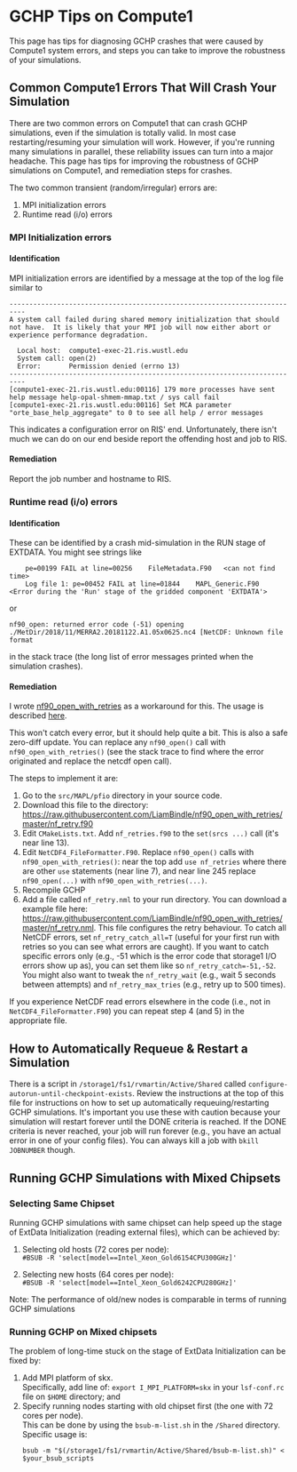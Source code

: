 # GCHP Tips on Compute1 

This page has tips for diagnosing GCHP crashes that were caused by Compute1 system errors, and steps you can take to improve the 
robustness of your simulations.

## Common Compute1 Errors That Will Crash Your Simulation

There are two common errors on Compute1 that can crash GCHP simulations, even if the simulation is totally valid. In most case restarting/resuming your simulation will work. However, if you're running many simulations in parallel, these reliability issues can turn into a major headache. This page has tips for improving the robustness of GCHP simulations on Compute1, and remediation steps for crashes.

The two common transient (random/irregular) errors are:
1. MPI initialization errors
2. Runtime read (i/o) errors


### MPI Initialization errors

#### Identification
MPI initialization errors are identified by a message at the top of the log file similar to 

```
--------------------------------------------------------------------------
A system call failed during shared memory initialization that should
not have.  It is likely that your MPI job will now either abort or
experience performance degradation.

  Local host:  compute1-exec-21.ris.wustl.edu
  System call: open(2)
  Error:       Permission denied (errno 13)
--------------------------------------------------------------------------
[compute1-exec-21.ris.wustl.edu:00116] 179 more processes have sent help message help-opal-shmem-mmap.txt / sys call fail
[compute1-exec-21.ris.wustl.edu:00116] Set MCA parameter "orte_base_help_aggregate" to 0 to see all help / error messages
```

This indicates a configuration error on RIS' end. Unfortunately, there isn't much we can do on our end beside report the offending host and job to RIS.

#### Remediation
Report the job number and hostname to RIS.

### Runtime read (i/o) errors

#### Identification
These can be identified by a crash mid-simulation in the RUN stage of EXTDATA. You might see strings like 
```
	pe=00199 FAIL at line=00256    FileMetadata.F90   <can not find time>
	Log file 1: pe=00452 FAIL at line=01844    MAPL_Generic.F90                         <Error during the 'Run' stage of the gridded component 'EXTDATA'>
```
or 
```
nf90_open: returned error code (-51) opening ./MetDir/2018/11/MERRA2.20181122.A1.05x0625.nc4 [NetCDF: Unknown file format
```
in the stack trace (the long list of error messages printed when the simulation crashes).

#### Remediation
I wrote [nf90_open_with_retries](https://github.com/LiamBindle/nf90_open_with_retries) as a workaround for this. The usage is described [here](https://github.com/LiamBindle/nf90_open_with_retries/blob/master/README.md).

This won't catch every error, but it should help quite a bit. This is also a safe zero-diff update. You can replace any `nf90_open()` call with `nf90_open_with_retries()` (see the stack trace to find where the error originated and replace the netcdf open call).

The steps to implement it are:
1. Go to the  `src/MAPL/pfio`  directory in your source code.
2. Download this file to the directory: https://raw.githubusercontent.com/LiamBindle/nf90_open_with_retries/master/nf_retry.f90
3. Edit `CMakeLists.txt`. Add `nf_retries.f90` to the `set(srcs ...)` call (it's near line 13).
4. Edit `NetCDF4_FileFormatter.F90`. Replace `nf90_open()` calls with `nf90_open_with_retries()`: near the top add `use nf_retries` where there are other `use` statements (near line 7), and near line 245 replace `nf90_open(...)` with `nf90_open_with_retries(...)`.
5. Recompile GCHP
6. Add a file called `nf_retry.nml` to your run directory. You can download a example file here: https://raw.githubusercontent.com/LiamBindle/nf90_open_with_retries/master/nf_retry.nml. This file configures the retry behaviour. To catch all NetCDF errors, set `nf_retry_catch_all=T` (useful for your first run with retries so you can see what errors are caught). If you want to catch specific errors only (e.g., -51 which is the error code that storage1 I/O errors show up as), you can set them like so `nf_retry_catch=-51,-52`. You might also want to tweak the `nf_retry_wait` (e.g., wait 5 seconds between attempts) and `nf_retry_max_tries` (e.g., retry up to 500 times).

If you experience NetCDF read errors elsewhere in the code (i.e., not in `NetCDF4_FileFormatter.F90`) you can repeat step 4 (and 5) in the appropriate file.

## How to Automatically Requeue & Restart a Simulation

There is a script in `/storage1/fs1/rvmartin/Active/Shared` called `configure-autorun-until-checkpoint-exists`.  Review the instructions at the top of this file for instructions on how to set up automatically requeuing/restarting GCHP simulations. It's important you use these with caution because your simulation will restart forever until the DONE criteria is reached. If the DONE criteria is never reached, your job will run forever (e.g., you have an actual error in one of your config files). You can always kill a job with `bkill JOBNUMBER` though.

## Running GCHP Simulations with Mixed Chipsets

### Selecting Same Chipset

Running GCHP simulations with same chipset can help speed up the stage of ExtData Initialization (reading external files), which can be achieved by:

1. Selecting old hosts (72 cores per node): \
`#BSUB -R 'select[model==Intel_Xeon_Gold6154CPU300GHz]'`

2. Selecting new hosts (64 cores per node): \
`#BSUB -R 'select[model==Intel_Xeon_Gold6242CPU280GHz]'`

Note: The performance of old/new nodes is comparable in terms of running GCHP simulations

### Running GCHP on Mixed chipsets

The problem of long-time stuck on the stage of ExtData Initialization can be fixed by:

1. Add MPI platform of skx. \
Specifically, add line of: `export I_MPI_PLATFORM=skx` in your `lsf-conf.rc` file on `$HOME` directory; and
2. Specify running nodes starting with old chipset first (the one with 72 cores per node). \
This can be done by using the `bsub-m-list.sh` in the `/Shared` directory. \
Specific usage is:
   ```
   bsub -m "$(/storage1/fs1/rvmartin/Active/Shared/bsub-m-list.sh)" < $your_bsub_scripts
   ```